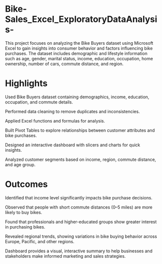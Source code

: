 # Bike-Sales_Excel_ExploratoryDataAnalysis-
This project focuses on analyzing the Bike Buyers dataset using Microsoft Excel to gain insights into consumer behavior and factors influencing bike purchases. The dataset includes demographic and lifestyle information such as age, gender, marital status, income, education, occupation, home ownership, number of cars, commute distance, and region.

# Highlights

Used Bike Buyers dataset containing demographics, income, education, occupation, and commute details.

Performed data cleaning to remove duplicates and inconsistencies.

Applied Excel functions and formulas for analysis.

Built Pivot Tables to explore relationships between customer attributes and bike purchases.

Designed an interactive dashboard with slicers and charts for quick insights.

Analyzed customer segments based on income, region, commute distance, and age group.

# Outcomes

Identified that income level significantly impacts bike purchase decisions.

Observed that people with short commute distances (0–5 miles) are more likely to buy bikes.

Found that professionals and higher-educated groups show greater interest in purchasing bikes.

Revealed regional trends, showing variations in bike buying behavior across Europe, Pacific, and other regions.

Dashboard provides a visual, interactive summary to help businesses and stakeholders make informed marketing and sales strategies.
